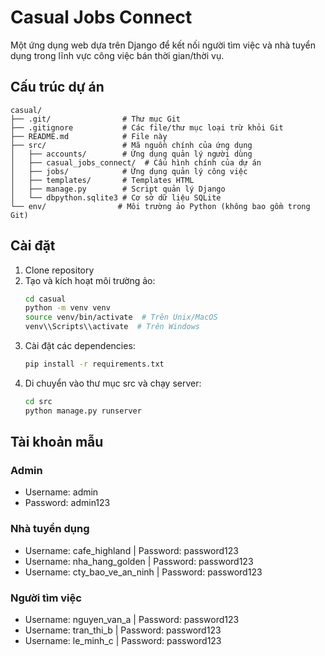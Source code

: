 # Casual Jobs Connect

Một ứng dụng web dựa trên Django để kết nối người tìm việc và nhà tuyển dụng trong lĩnh vực công việc bán thời gian/thời vụ.

## Cấu trúc dự án

```
casual/
├── .git/                # Thư mục Git
├── .gitignore           # Các file/thư mục loại trừ khỏi Git
├── README.md            # File này
├── src/                 # Mã nguồn chính của ứng dụng
│   ├── accounts/        # Ứng dụng quản lý người dùng
│   ├── casual_jobs_connect/  # Cấu hình chính của dự án
│   ├── jobs/            # Ứng dụng quản lý công việc
│   ├── templates/       # Templates HTML
│   ├── manage.py        # Script quản lý Django
│   └── dbpython.sqlite3 # Cơ sở dữ liệu SQLite
└── env/                # Môi trường ảo Python (không bao gồm trong Git)
```

## Cài đặt

1. Clone repository
2. Tạo và kích hoạt môi trường ảo:
   ```bash
   cd casual
   python -m venv venv
   source venv/bin/activate  # Trên Unix/MacOS
   venv\\Scripts\\activate  # Trên Windows
   ```
3. Cài đặt các dependencies:
   ```bash
   pip install -r requirements.txt
   ```
4. Di chuyển vào thư mục src và chạy server:
   ```bash
   cd src
   python manage.py runserver
   ```

## Tài khoản mẫu

### Admin
- Username: admin
- Password: admin123

### Nhà tuyển dụng
- Username: cafe_highland | Password: password123
- Username: nha_hang_golden | Password: password123
- Username: cty_bao_ve_an_ninh | Password: password123

### Người tìm việc
- Username: nguyen_van_a | Password: password123
- Username: tran_thi_b | Password: password123
- Username: le_minh_c | Password: password123